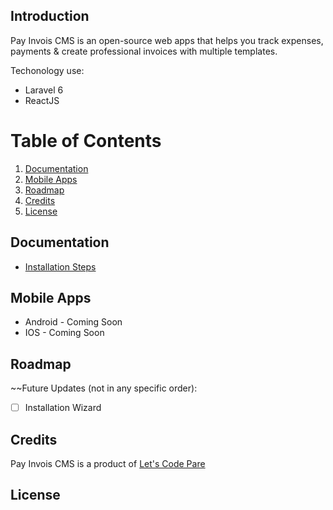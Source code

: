 ## Introduction

Pay Invois CMS is an open-source web apps that helps you track expenses, payments & create professional invoices with multiple templates.

Techonology use:
- Laravel 6
- ReactJS

# Table of Contents

1. [Documentation](#documentation)
3. [Mobile Apps](#mobile-apps)
5. [Roadmap](#roadmap)
6. [Credits](#credits)
8. [License](#license)

## Documentation

- [Installation Steps]('#')

## Mobile Apps
- Android - Coming Soon
- IOS - Coming Soon


## Roadmap

~~Future Updates (not in any specific order):
-   [ ] Installation Wizard


## Credits
Pay Invois CMS is a product of [Let's Code Pare](https://letscodepare.com)

## License
